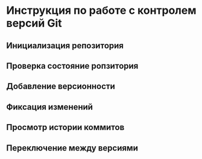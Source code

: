 # **Инструкция по работе с контролем версий Git**

## Инициализация репозитория

## Проверка состояние ропзитория

## Добавление версионности

## Фиксация изменений

## Просмотр истории коммитов

## Переключение между версиями
